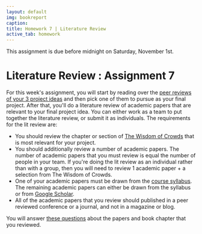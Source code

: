```yaml
---
layout: default
img: bookreport
caption:
title: Homework 7 | Literature Review
active_tab: homework
---
```



<div class="alert alert-info">
  This assignment is due before midnight on Saturday, November 1st.
</div>

Literature Review<span class="text-muted"> : Assignment 7</span> 
=============================================================
For this week's assignment, you will start by reading over the [peer reviews of your 3 project ideas](http://crowdsourcing-class.org/peer-reviews.html) and then pick one of them to pursue as your final project.  After that, you'll do a literature review of academic papers that are relevant to your final project idea.  You can either work as a team to put together the literature review, or submit it as individuals.  The requirements for the lit review are:

* You should review the chapter or section of [The Wisdom of Crowds](http://www.amazon.com/Wisdom-Crowds-James-Surowiecki-ebook/dp/B000FCKC3I/ref=sr_1_1?ie=UTF8&qid=1414173519&sr=8-1&keywords=the+wisdom+of+crowds) that is most relevant for your project.  
* You should additionally review a number of academic papers.  The number of academic papers that you must review is equal the number of people in your team.  If you're doing the lit review as an individual rather than with a group, then you will need to review 1 academic paper + a selection from The Wisdom of Crowds.
* One of your academic papers must be drawn from the [course syllabus](http://crowdsourcing-class.org/syllabus.html).  The remaining academic papers can either be drawn from the syllabus or from [Google Scholar](http://scholar.google.com).  
* All of the academic papers that you review should published in a peer reviewed conference or a journal, and not in a magazine or blog.

You will answer [these questions](https://docs.google.com/forms/d/1e-TW-5UKudTFZeeTL8msvZSUQAsttzA0MkW8Aoz8mcw/viewform?usp=send_form) about the papers and book chapter that you reviewed.
